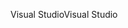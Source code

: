 <span data-ttu-id="8d6e4-101">Visual Studio</span><span class="sxs-lookup"><span data-stu-id="8d6e4-101">Visual Studio</span></span>